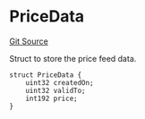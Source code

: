 # PriceData
[Git Source](https://github.com/solidant/unlimited-contracts/blob/06933827b140eb30ab8723aa85a9cdce2333525a/src/price-feed/UnlimitedPriceFeedUpdater.sol)

Struct to store the price feed data.


```solidity
struct PriceData {
    uint32 createdOn;
    uint32 validTo;
    int192 price;
}
```

